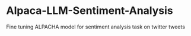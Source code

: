 # Alpaca-LLM-Sentiment-Analysis
Fine tuning ALPACHA model for sentiment analysis task on twitter tweets
